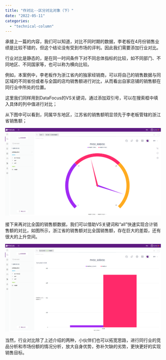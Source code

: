 ```yaml
---
title: "作对比--区分对比对象（下）"
date: "2022-05-11"
categories: 
  - "technical-column"
---
```


承接上一篇的内容，我们可以知道，对比不同时期的数据，李老板在4月份销售业绩是比较不错的，但这个结论没有受到市场的评判。因此我们需要添加行业对比。

行业对比是静态的，是在同一时间条件下对不同总体指标的比较，如不同部门、不同地区、不同国家等，也可以称为横向比较。

例如，本案例中，李老板作为浙江省内的独家经销商，可以将自己的销售数据与同区域的不同省份或者与全国的店均销售额进行对比，从而看出自家店铺的销售额在同行业中所处的位置。

这里我们同样用到DataFocus的VS关键词，通过添加双引号，可以在搜索框中填入具体的列中值进行对比；

从下图中可以看到，同属华东地区，江苏省的销售额明显领先于李老板管辖的浙江省销售额；

![](images/1652275240-word-image.png)

接下来再对比全国的销售额数据，我们可以借助VS关键词和“all”快速实现合计销售额的对比，如图所示，浙江省的销售额对比全国销售额，存在巨大的差距，还有很大的上升空间。

![](images/1652275244-word-image.png)

当然，行业对比除了上述介绍的两种，小伙伴们也可以拓宽思路，进行同行业的竞品分析和市场份额的情况分析，放大自身优势，弥补欠缺的劣势，更快更好的实现销售目标。
